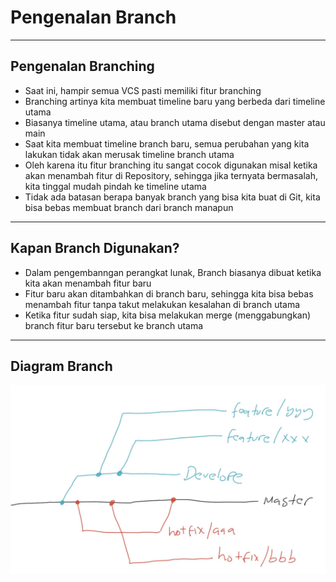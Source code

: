 # Pengenalan Branch

---

## Pengenalan Branching

- Saat ini, hampir semua VCS pasti memiliki fitur branching
- Branching artinya kita membuat timeline baru yang berbeda dari timeline utama
- Biasanya timeline utama, atau branch utama disebut dengan master atau main
- Saat kita membuat timeline branch baru, semua perubahan yang kita lakukan tidak akan merusak timeline branch utama
- Oleh karena itu fitur branching itu sangat cocok digunakan misal ketika akan menambah fitur di Repository, sehingga jika ternyata bermasalah, kita tinggal mudah pindah ke timeline utama
- Tidak ada batasan berapa banyak branch yang bisa kita buat di Git, kita bisa bebas membuat branch dari branch manapun

---

## Kapan Branch Digunakan?

- Dalam pengembanngan perangkat lunak, Branch biasanya dibuat ketika kita akan menambah fitur baru
- Fitur baru akan ditambahkan di branch baru, sehingga kita bisa bebas menambah fitur tanpa takut melakukan kesalahan di branch utama
- Ketika fitur sudah siap, kita bisa melakukan merge (menggabungkan) branch fitur baru tersebut ke branch utama

---

## Diagram Branch

![1](../assets/img/1/1.PNG)